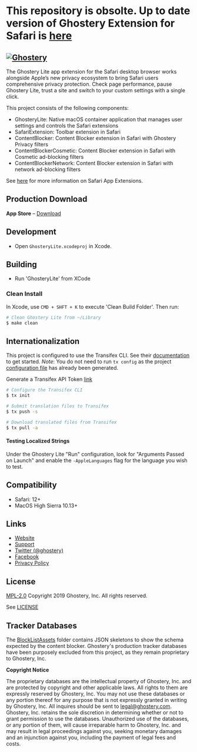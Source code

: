 # This repository is obsolte. Up to date version of Ghostery Extension for Safari is [here](https://github.com/ghostery/ghostery-dnr-extension)

[![Ghostery](https://www.ghostery.com/wp-content/themes/ghostery/assets/prod/images/github/ghostery_logo.svg)](https://www.ghostery.com)
---

The Ghostery Lite app extension for the Safari desktop browser works alongside Apple’s new privacy ecosystem to bring Safari users comprehensive privacy protection. Check page performance, pause Ghostery Lite, trust a site and switch to your custom settings with a single click.

This project consists of the following components:

+ GhosteryLite: Native macOS container application that manages user settings and controls the Safari extensions
+ SafariExtension: Toolbar extension in Safari
+ ContentBlocker:  Content Blocker extension in Safari with Ghostery Privacy filters
+ ContentBlockerCosmetic:  Content Blocker extension in Safari with Cosmetic ad-blocking filters
+ ContentBlockerNetwork:  Content Blocker extension in Safari with network ad-blocking filters

See [here](https://developer.apple.com/library/archive/documentation/General/Conceptual/ExtensibilityPG/ExtensionOverview.html#//apple_ref/doc/uid/TP40014214-CH2-SW2) for more information on Safari App Extensions.

## Production Download
**App Store** &ndash; [Download](https://itunes.apple.com/us/app/ghostery-lite/id1436953057?utm_source=github.com)

## Development

+ Open `GhosteryLite.xcodeproj` in Xcode.

## Building

+ Run 'GhosteryLite' from XCode

### Clean Install

In Xcode, use `CMD + SHFT + K` to execute 'Clean Build Folder'. Then run:  

```sh
# Clean Ghostery Lite from ~/Library
$ make clean
```

## Internationalization

This project is configured to use the Transifex CLI. See their [documentation](https://docs.transifex.com/client/installing-the-client) to get started. *Note*:  You do not need to run `tx config` as the project [configuration file](.tx/config) has already been generated.

Generate a Transifex API Token [link](https://www.transifex.com/user/settings/api/)

```sh
# Configure the Transifex CLI
$ tx init
```

```sh
# Submit translation files to Transifex
$ tx push -s
```

```sh
# Download translated files from Transifex
$ tx pull -a
```
#### Testing Localized Strings

Under the Ghostery Lite "Run" configuration, look for "Arguments Passed on Launch" and enable the `-AppleLanguages` flag for the language you wish to test.   

## Compatibility

+ Safari: 12+
+ MacOS High Sierra 10.13+

## Links
+ [Website](https://ghostery.com/)
+ [Support](https://www.ghostery.com/support/)
+ [Twitter (@ghostery)](https://twitter.com/ghostery)
+ [Facebook](https://www.facebook.com/ghostery)
+ [Privacy Policy](https://www.ghostery.com/about-ghostery/browser-extension-privacy-policy/)

## License
[MPL-2.0](https://www.mozilla.org/en-US/MPL/2.0/) Copyright 2019 Ghostery, Inc. All rights reserved.

See [LICENSE](LICENSE)

## Tracker Databases
The [BlockListAssets](GhosteryLite/Resources/BlockListAssets) folder contains JSON skeletons to show the schema expected by the content blocker. Ghostery's production tracker databases have been purposely excluded from this project, as they remain proprietary to Ghostery, Inc.

**Copyright Notice**

The proprietary databases are the intellectual property of Ghostery, Inc. and are protected by copyright and other applicable laws. All rights to them are expressly reserved by Ghostery, Inc. You may not use these databases or any portion thereof for any purpose that is not expressly granted in writing by Ghostery, Inc. All inquires should be sent to [legal@ghostery.com](legal@ghostery.com).  Ghostery, Inc. retains the sole discretion in determining whether or not to grant permission to use the databases. Unauthorized use of the databases, or any portion of them, will cause irreparable harm to Ghostery, Inc. and may result in legal proceedings against you, seeking monetary damages and an injunction against you, including the payment of legal fees and costs.
